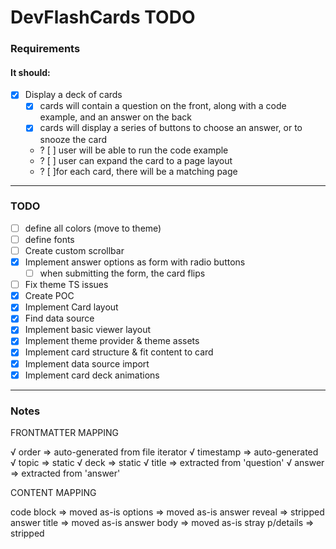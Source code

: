 # DevFlashCards TODO

### Requirements

#### It should:

- [x] Display a deck of cards
  - [x] cards will contain a question on the front, along with a code example, and an answer on the back
  - [x] cards will display a series of buttons to choose an answer, or to snooze the card
  - ? [ ] user will be able to run the code example
  - ? [ ] user can expand the card to a page layout
  - ? [ ]for each card, there will be a matching page

---

### TODO

- [ ] define all colors (move to theme)
- [ ] define fonts
- [ ] Create custom scrollbar
- [x] Implement answer options as form with radio buttons
  - [ ] when submitting the form, the card flips
- [ ] Fix theme TS issues
- [x] Create POC
- [x] Implement Card layout
- [x] Find data source
- [x] Implement basic viewer layout
- [x] Implement theme provider & theme assets
- [x] Implement card structure & fit content to card
- [x] Implement data source import
- [x] Implement card deck animations

---

### Notes

FRONTMATTER MAPPING

√ order => auto-generated from file iterator
√ timestamp => auto-generated
√ topic => static
√ deck => static
√ title => extracted from 'question'
√ answer => extracted from 'answer'

CONTENT MAPPING

code block => moved as-is
options => moved as-is
answer reveal => stripped
answer title => moved as-is
answer body => moved as-is
stray p/details => stripped

